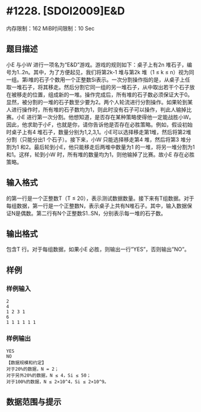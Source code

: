 # #1228. [SDOI2009]E&D

内存限制：162 MiB时间限制：10 Sec

## 题目描述

小E 与小W 进行一项名为&ldquo;E&D&rdquo;游戏。游戏的规则如下：桌子上有2n 堆石子，编号为1..2n。其中，为了方便起见，我们将第2k-1 堆与第2k 堆（1 &le; k &le; n）视为同一组。第i堆的石子个数用一个正整数Si表示。一次分割操作指的是，从桌子上任取一堆石子，将其移走。然后分割它同一组的另一堆石子，从中取出若干个石子放在被移走的位置，组成新的一堆。操作完成后，所有堆的石子数必须保证大于0。显然，被分割的一堆的石子数至少要为2。两个人轮流进行分割操作。如果轮到某人进行操作时，所有堆的石子数均为1，则此时没有石子可以操作，判此人输掉比赛。小E 进行第一次分割。他想知道，是否存在某种策略使得他一定能战胜小W。因此，他求助于小F，也就是你，请你告诉他是否存在必胜策略。例如，假设初始时桌子上有4 堆石子，数量分别为1,2,3,1。小E可以选择移走第1堆，然后将第2堆分割（只能分出1 个石子）。接下来，小W 只能选择移走第4 堆，然后将第3 堆分割为1 和2。最后轮到小E，他只能移走后两堆中数量为1 的一堆，将另一堆分割为1 和1。这样，轮到小W 时，所有堆的数量均为1，则他输掉了比赛。故小E 存在必胜策略。

## 输入格式

的第一行是一个正整数T（T &le; 20），表示测试数据数量。接下来有T组数据。对于每组数据，第一行是一个正整数N，表示桌子上共有N堆石子。其中，输入数据保证N是偶数。第二行有N个正整数S1..SN，分别表示每一堆的石子数。

## 输出格式

包含T 行。对于每组数据，如果小E 必胜，则输出一行&rdquo;YES&rdquo;，否则输出&rdquo;NO&rdquo;。

## 样例

### 样例输入

    
    2
    4
    1 2 3 1
    6
    1 1 1 1 1 1
    
    

### 样例输出

    
    YES
    NO
    【数据规模和约定】
    对于20%的数据，N = 2；
    对于另外20%的数据，N ≤ 4，Si ≤ 50；
    对于100%的数据，N ≤ 2×10^4，Si ≤ 2×10^9。
    

## 数据范围与提示
